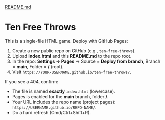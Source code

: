 [README.md](https://github.com/user-attachments/files/21868275/README.md)
# Ten Free Throws

This is a single-file HTML game. Deploy with GitHub Pages:

1. Create a new public repo on GitHub (e.g., `ten-free-throws`).
2. Upload **index.html** and this **README.md** to the repo root.
3. In the repo: **Settings → Pages** → Source = **Deploy from branch**, Branch = **main**, Folder = **/** (root).
4. Visit `https://YOUR-USERNAME.github.io/ten-free-throws/`.

If you see a 404, confirm:
- The file is named **exactly** `index.html` (lowercase).
- Pages is enabled for the **main** branch, folder **/**.
- Your URL includes the repo name (project pages): `https://USERNAME.github.io/REPO-NAME/`.
- Do a hard refresh (Cmd/Ctrl+Shift+R).
